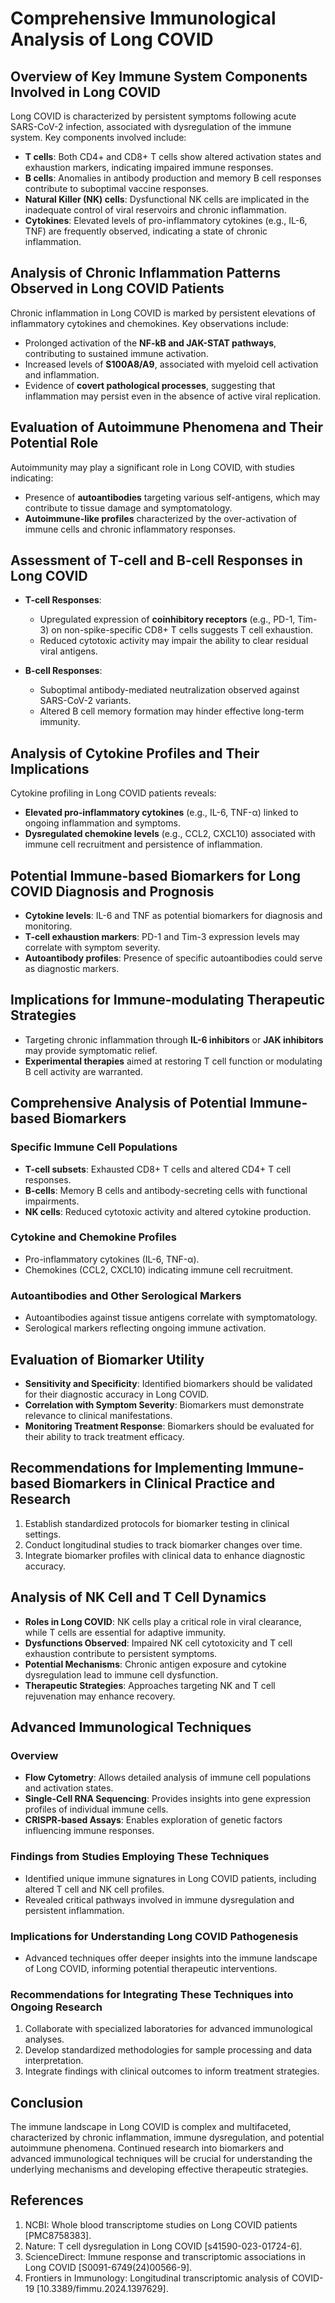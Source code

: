 # Comprehensive Immunological Analysis of Long COVID

## Overview of Key Immune System Components Involved in Long COVID
Long COVID is characterized by persistent symptoms following acute SARS-CoV-2 infection, associated with dysregulation of the immune system. Key components involved include:

- **T cells**: Both CD4+ and CD8+ T cells show altered activation states and exhaustion markers, indicating impaired immune responses.
- **B cells**: Anomalies in antibody production and memory B cell responses contribute to suboptimal vaccine responses.
- **Natural Killer (NK) cells**: Dysfunctional NK cells are implicated in the inadequate control of viral reservoirs and chronic inflammation.
- **Cytokines**: Elevated levels of pro-inflammatory cytokines (e.g., IL-6, TNF) are frequently observed, indicating a state of chronic inflammation.

## Analysis of Chronic Inflammation Patterns Observed in Long COVID Patients
Chronic inflammation in Long COVID is marked by persistent elevations of inflammatory cytokines and chemokines. Key observations include:

- Prolonged activation of the **NF-kB and JAK-STAT pathways**, contributing to sustained immune activation.
- Increased levels of **S100A8/A9**, associated with myeloid cell activation and inflammation.
- Evidence of **covert pathological processes**, suggesting that inflammation may persist even in the absence of active viral replication.

## Evaluation of Autoimmune Phenomena and Their Potential Role
Autoimmunity may play a significant role in Long COVID, with studies indicating:

- Presence of **autoantibodies** targeting various self-antigens, which may contribute to tissue damage and symptomatology.
- **Autoimmune-like profiles** characterized by the over-activation of immune cells and chronic inflammatory responses.

## Assessment of T-cell and B-cell Responses in Long COVID
- **T-cell Responses**: 
  - Upregulated expression of **coinhibitory receptors** (e.g., PD-1, Tim-3) on non-spike-specific CD8+ T cells suggests T cell exhaustion.
  - Reduced cytotoxic activity may impair the ability to clear residual viral antigens.

- **B-cell Responses**: 
  - Suboptimal antibody-mediated neutralization observed against SARS-CoV-2 variants.
  - Altered B cell memory formation may hinder effective long-term immunity.

## Analysis of Cytokine Profiles and Their Implications
Cytokine profiling in Long COVID patients reveals:

- **Elevated pro-inflammatory cytokines** (e.g., IL-6, TNF-α) linked to ongoing inflammation and symptoms.
- **Dysregulated chemokine levels** (e.g., CCL2, CXCL10) associated with immune cell recruitment and persistence of inflammation.

## Potential Immune-based Biomarkers for Long COVID Diagnosis and Prognosis
- **Cytokine levels**: IL-6 and TNF as potential biomarkers for diagnosis and monitoring.
- **T-cell exhaustion markers**: PD-1 and Tim-3 expression levels may correlate with symptom severity.
- **Autoantibody profiles**: Presence of specific autoantibodies could serve as diagnostic markers.

## Implications for Immune-modulating Therapeutic Strategies
- Targeting chronic inflammation through **IL-6 inhibitors** or **JAK inhibitors** may provide symptomatic relief.
- **Experimental therapies** aimed at restoring T cell function or modulating B cell activity are warranted.

## Comprehensive Analysis of Potential Immune-based Biomarkers
### Specific Immune Cell Populations
- **T-cell subsets**: Exhausted CD8+ T cells and altered CD4+ T cell responses.
- **B-cells**: Memory B cells and antibody-secreting cells with functional impairments.
- **NK cells**: Reduced cytotoxic activity and altered cytokine production.

### Cytokine and Chemokine Profiles
- Pro-inflammatory cytokines (IL-6, TNF-α).
- Chemokines (CCL2, CXCL10) indicating immune cell recruitment.

### Autoantibodies and Other Serological Markers
- Autoantibodies against tissue antigens correlate with symptomatology.
- Serological markers reflecting ongoing immune activation.

## Evaluation of Biomarker Utility
- **Sensitivity and Specificity**: Identified biomarkers should be validated for their diagnostic accuracy in Long COVID.
- **Correlation with Symptom Severity**: Biomarkers must demonstrate relevance to clinical manifestations.
- **Monitoring Treatment Response**: Biomarkers should be evaluated for their ability to track treatment efficacy.

## Recommendations for Implementing Immune-based Biomarkers in Clinical Practice and Research
1. Establish standardized protocols for biomarker testing in clinical settings.
2. Conduct longitudinal studies to track biomarker changes over time.
3. Integrate biomarker profiles with clinical data to enhance diagnostic accuracy.

## Analysis of NK Cell and T Cell Dynamics
- **Roles in Long COVID**: NK cells play a critical role in viral clearance, while T cells are essential for adaptive immunity.
- **Dysfunctions Observed**: Impaired NK cell cytotoxicity and T cell exhaustion contribute to persistent symptoms.
- **Potential Mechanisms**: Chronic antigen exposure and cytokine dysregulation lead to immune cell dysfunction.
- **Therapeutic Strategies**: Approaches targeting NK and T cell rejuvenation may enhance recovery.

## Advanced Immunological Techniques
### Overview
- **Flow Cytometry**: Allows detailed analysis of immune cell populations and activation states.
- **Single-Cell RNA Sequencing**: Provides insights into gene expression profiles of individual immune cells.
- **CRISPR-based Assays**: Enables exploration of genetic factors influencing immune responses.

### Findings from Studies Employing These Techniques
- Identified unique immune signatures in Long COVID patients, including altered T cell and NK cell profiles.
- Revealed critical pathways involved in immune dysregulation and persistent inflammation.

### Implications for Understanding Long COVID Pathogenesis
- Advanced techniques offer deeper insights into the immune landscape of Long COVID, informing potential therapeutic interventions.

### Recommendations for Integrating These Techniques into Ongoing Research
1. Collaborate with specialized laboratories for advanced immunological analyses.
2. Develop standardized methodologies for sample processing and data interpretation.
3. Integrate findings with clinical outcomes to inform treatment strategies.

## Conclusion
The immune landscape in Long COVID is complex and multifaceted, characterized by chronic inflammation, immune dysregulation, and potential autoimmune phenomena. Continued research into biomarkers and advanced immunological techniques will be crucial for understanding the underlying mechanisms and developing effective therapeutic strategies.

## References
1. NCBI: Whole blood transcriptome studies on Long COVID patients [PMC8758383].
2. Nature: T cell dysregulation in Long COVID [s41590-023-01724-6].
3. ScienceDirect: Immune response and transcriptomic associations in Long COVID [S0091-6749(24)00566-9].
4. Frontiers in Immunology: Longitudinal transcriptomic analysis of COVID-19 [10.3389/fimmu.2024.1397629].